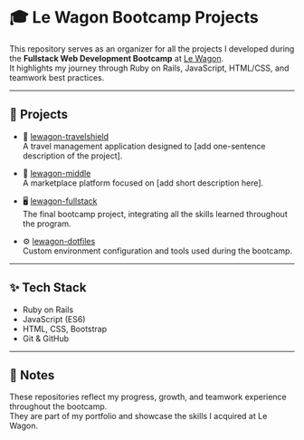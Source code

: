 # 🎓 Le Wagon Bootcamp Projects

This repository serves as an organizer for all the projects I developed during the **Fullstack Web Development Bootcamp** at [Le Wagon](https://www.lewagon.com/).  
It highlights my journey through Ruby on Rails, JavaScript, HTML/CSS, and teamwork best practices.  

---

## 📂 Projects

- 🚀 [lewagon-travelshield](https://github.com/DevThiCosta/lewagon-travelshield)  
  A travel management application designed to [add one-sentence description of the project].

- 🛒 [lewagon-middle](https://github.com/DevThiCosta/lewagon-middle)  
  A marketplace platform focused on [add short description here].

- 🖥️ [lewagon-fullstack](https://github.com/DevThiCosta/lewagon-fullstack)  
  The final bootcamp project, integrating all the skills learned throughout the program.

- ⚙️ [lewagon-dotfiles](https://github.com/DevThiCosta/lewagon-dotfiles)  
  Custom environment configuration and tools used during the bootcamp.

---

## ✨ Tech Stack

- Ruby on Rails  
- JavaScript (ES6)  
- HTML, CSS, Bootstrap  
- Git & GitHub  

---

## 📌 Notes
These repositories reflect my progress, growth, and teamwork experience throughout the bootcamp.  
They are part of my portfolio and showcase the skills I acquired at Le Wagon.

